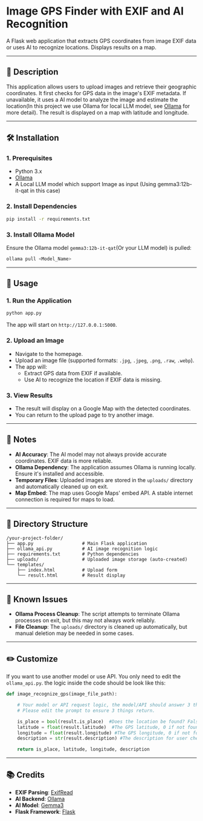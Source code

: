 # Image GPS Finder with EXIF and AI Recognition

A Flask web application that extracts GPS coordinates from image EXIF data or uses AI to recognize locations. Displays results on a map.

---

## 📌 Description

This application allows users to upload images and retrieve their geographic coordinates. It first checks for GPS data in the image's EXIF metadata. If unavailable, it uses a AI model to analyze the image and estimate the location(In this project we use Ollama for local LLM model, see [Ollama](https://ollama.com/) for more detail). The result is displayed on a map with latitude and longitude.

---

## 🛠 Installation

### 1. **Prerequisites**
- Python 3.x
- [Ollama](https://ollama.com/)
- A Local LLM model which support Image as input (Using gemma3:12b-it-qat in this case)

### 2. **Install Dependencies**
```bash
pip install -r requirements.txt
```

### 3. **Install Ollama Model**
Ensure the Ollama model `gemma3:12b-it-qat`(Or your LLM model) is pulled:
```bash
ollama pull <Model_Name>
```

---

## 🚀 Usage

### 1. **Run the Application**
```bash
python app.py
```
The app will start on `http://127.0.0.1:5000`.

### 2. **Upload an Image**
- Navigate to the homepage.
- Upload an image file (supported formats: `.jpg`, `.jpeg`, `.png`, `.raw`, `.webp`).
- The app will:
  - Extract GPS data from EXIF if available.
  - Use AI to recognize the location if EXIF data is missing.

### 3. **View Results**
- The result will display on a Google Map with the detected coordinates.
- You can return to the upload page to try another image.

---

## 🧠 Notes

- **AI Accuracy**: The AI model may not always provide accurate coordinates. EXIF data is more reliable.
- **Ollama Dependency**: The application assumes Ollama is running locally. Ensure it's installed and accessible.
- **Temporary Files**: Uploaded images are stored in the `uploads/` directory and automatically cleaned up on exit.
- **Map Embed**: The map uses Google Maps' embed API. A stable internet connection is required for maps to load.

---

## 📁 Directory Structure

```
/your-project-folder/
├── app.py                  # Main Flask application
├── ollama_api.py           # AI image recognition logic
├── requirements.txt        # Python dependencies
├── uploads/                # Uploaded image storage (auto-created)
└── templates/
    ├── index.html          # Upload form
    └── result.html         # Result display
```

---

## 📝 Known Issues

- **Ollama Process Cleanup**: The script attempts to terminate Ollama processes on exit, but this may not always work reliably.
- **File Cleanup**: The `uploads/` directory is cleaned up automatically, but manual deletion may be needed in some cases.

---

## ✏️ Customize

If you want to use another model or use API. You only need to edit the `ollama_api.py`.
the logic inside the code should be look like this:
```python
def image_recognize_gps(image_file_path):

    # Your model or API request logic, the model/API should answer 3 things as follow.
    # Please edit the prompt to ensure 3 things return.

    is_place = bool(result.is_place)  #Does the location be found? False if not found
    latitude = float(result.latitude)  #The GPS latitude, 0 if not found
    longitude = float(result.longitude) #The GPS longitude, 0 if not found
    description = str(result.description) #The description for user checking, None if not found

    return is_place, latitude, longitude, description
```
---

## 📚 Credits

- **EXIF Parsing**: [ExifRead](https://pypi.org/project/ExifRead/)
- **AI Backend**: [Ollama](https://ollama.com/)
- **AI Model**: [Gemma3](https://deepmind.google/models/gemma/)
- **Flask Framework**: [Flask](https://flask.palletsprojects.com/)
